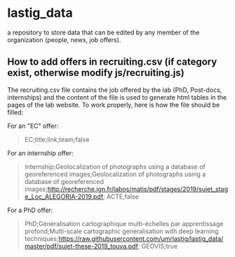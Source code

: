 # lastig_data
a repository to store data that can be edited by any member of the organization (people, news, job offers).


## How to add offers in recruiting.csv (if category exist, otherwise modify js/recruiting.js)
The recruiting.csv file contains the job offered by the lab (PhD, Post-docs, internships) and the content of the file is used to generate html tables in the pages of the lab website. To work properly, here is how the file should be filled:

For an "EC" offer:
> EC;title;link;team;false

For an internship offer:
> Internship;Geolocalization of photographs using a database of georeferenced images;Geolocalization of photographs using a database of georeferenced images;http://recherche.ign.fr/labos/matis/pdf/stages/2019/sujet_stage_Loc_ALEGORIA-2019.pdf; ACTE;false

For a PhD offer:
> PhD;Généralisation cartographique multi-échelles par apprentissage profond;Multi-scale cartographic generalisation with deep learning techniques;https://raw.githubusercontent.com/umrlastig/lastig_data/master/pdf/sujet-these-2019_touya.pdf; GEOVIS;true
